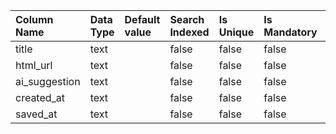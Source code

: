 | Column Name   | Data Type   | Default value   | Search Indexed   | Is Unique   | Is Mandatory   | PII/ePHI   |
|:--------------|:------------|:----------------|:-----------------|:------------|:---------------|:-----------|
| title         | text        |                 | false            | false       | false          | false      |
| html_url      | text        |                 | false            | false       | false          | false      |
| ai_suggestion | text        |                 | false            | false       | false          | false      |
| created_at    | text        |                 | false            | false       | false          | false      |
| saved_at      | text        |                 | false            | false       | false          | false      |
